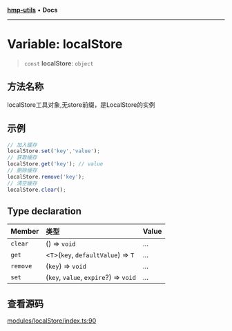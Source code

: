 [**hmp-utils**](../README.md) • **Docs**

***

# Variable: localStore

> `const` **localStore**: `object`

## 方法名称

localStore工具对象,无store前缀，是LocalStore的实例

## 示例

```ts
// 加入缓存
localStore.set('key','value');
// 获取缓存
localStore.get('key'); // value
// 删除缓存
localStore.remove('key');
// 清空缓存
localStore.clear();
```

## Type declaration

| Member | 类型 | Value |
| :------ | :------ | :------ |
| `clear` | () => `void` | ... |
| `get` | \<`T`\>(`key`, `defaultValue`) => `T` | ... |
| `remove` | (`key`) => `void` | ... |
| `set` | (`key`, `value`, `expire`?) => `void` | ... |

## 查看源码

[modules/localStore/index.ts:90](https://github.com/hmp1049127947/hmp-utils/blob/dee7627dd7f5e043cd0494e8f8fdc05ccdb65423/src/modules/localStore/index.ts#L90)
